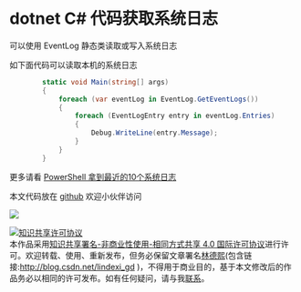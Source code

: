 # dotnet C# 代码获取系统日志

可以使用 EventLog 静态类读取或写入系统日志

<!--more-->
<!-- CreateTime:2021/4/14 17:48:45 -->

<!-- 发布 -->

如下面代码可以读取本机的系统日志

```csharp
        static void Main(string[] args)
        {
            foreach (var eventLog in EventLog.GetEventLogs())
            {
                foreach (EventLogEntry entry in eventLog.Entries)
                {
                    Debug.WriteLine(entry.Message);
                }
            }
        }
```

更多请看 [PowerShell 拿到最近的10个系统日志](https://blog.lindexi.com/post/PowerShell-%E6%8B%BF%E5%88%B0%E6%9C%80%E8%BF%91%E7%9A%8410%E4%B8%AA%E7%B3%BB%E7%BB%9F%E6%97%A5%E5%BF%97.html )

本文代码放在 [github](https://github.com/lindexi/lindexi_gd/tree/8beda1f5/LejairbairwecarnelLelearnawcana) 欢迎小伙伴访问

![](http://image.acmx.xyz/lindexi%2FIMG_75762.jpg)

<a rel="license" href="http://creativecommons.org/licenses/by-nc-sa/4.0/"><img alt="知识共享许可协议" style="border-width:0" src="https://licensebuttons.net/l/by-nc-sa/4.0/88x31.png" /></a><br />本作品采用<a rel="license" href="http://creativecommons.org/licenses/by-nc-sa/4.0/">知识共享署名-非商业性使用-相同方式共享 4.0 国际许可协议</a>进行许可。欢迎转载、使用、重新发布，但务必保留文章署名[林德熙](http://blog.csdn.net/lindexi_gd)(包含链接:http://blog.csdn.net/lindexi_gd )，不得用于商业目的，基于本文修改后的作品务必以相同的许可发布。如有任何疑问，请与我[联系](mailto:lindexi_gd@163.com)。
